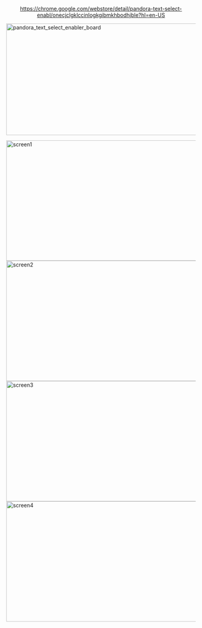 <p style="text-align: center;"><a title="Chrome Store (Free)" href="https://chrome.google.com/webstore/detail/pandora-text-select-enabl/onecjclgklccinlogkgibmkhbodhjble?hl=en-US" target="_blank">https://chrome.google.com/webstore/detail/pandora-text-select-enabl/onecjclgklccinlogkgibmkhbodhjble?hl=en-US</a></p>
<a title="Chrome Store (Free)" href="https://icompile.eladkarako.com/_uploads/2013/08/pandora_text_select_enabler_board.png" target="_blank"><img class="alignnone  wp-image-822" alt="pandora_text_select_enabler_board" src="https://icompile.eladkarako.com/_uploads/2013/08/pandora_text_select_enabler_board.png" width="576" height="297" /></a>

<a href="https://icompile.eladkarako.com/_uploads/2013/08/screen1.png"><img class="alignnone  wp-image-823" alt="screen1" src="https://icompile.eladkarako.com/_uploads/2013/08/screen1.png" width="512" height="320" /></a> <a href="https://icompile.eladkarako.com/_uploads/2013/08/screen2.png"><img class="alignnone  wp-image-824" alt="screen2" src="https://icompile.eladkarako.com/_uploads/2013/08/screen2.png" width="512" height="320" /></a> <a href="https://icompile.eladkarako.com/_uploads/2013/08/screen3.png"><img class="alignnone  wp-image-825" alt="screen3" src="https://icompile.eladkarako.com/_uploads/2013/08/screen3.png" width="512" height="320" /></a> <a href="https://icompile.eladkarako.com/_uploads/2013/08/screen4.png"><img class="alignnone  wp-image-826" alt="screen4" src="https://icompile.eladkarako.com/_uploads/2013/08/screen4.png" width="512" height="320" /></a>